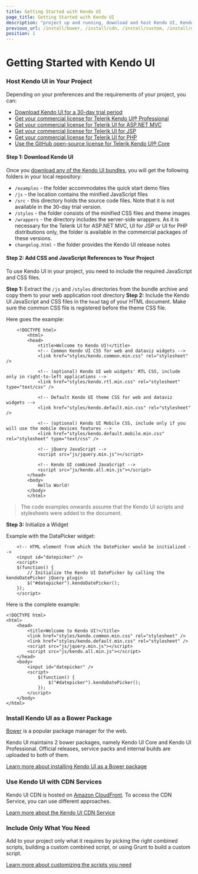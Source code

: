 ```yaml
---
title: Getting Started with Kendo UI
page_title: Getting Started with Kendo UI
description: "project up and running, download and host Kendo UI, Kendo UI bower package, Kendo UI CDN service, include only what you need with Kendo UI"
previous_url: /install/bower, /install/cdn, /install/custom, /install/onsite, /getting-started, /intro/getting-started
position: 1
---
```


# Getting Started with Kendo UI

### Host Kendo UI in Your Project

Depending on your preferences and the requirements of your project, you can:

* [Download Kendo UI for a 30-day trial period](http://www.telerik.com/download/kendo-ui)
* [Get your commercial license for Telerik Kendo UI® Professional](http://www.telerik.com/purchase/kendo-ui)
* [Get your commercial license for Telerik UI for ASP.NET MVC](http://www.telerik.com/purchase/aspnet-mvc)
* [Get your commercial license for Telerik UI for JSP](http://www.telerik.com/purchase/jsp-ui)
* [Get your commercial license for Telerik UI for PHP](http://www.telerik.com/purchase/php-ui)
* [Use the GitHub open-source license for Telerik Kendo UI® Core](https://github.com/telerik/kendo-ui-core)

#### Step 1: Download Kendo UI

Once you [download any of the Kendo UI bundles](http://www.telerik.com/download/kendo-ui), you will get the following folders in your local repository:

* `/examples` - the folder accommodates the quick start demo files
* `/js` - the location contains the minified JavaScript files
* `/src` - this directory holds the source code files. Note that it is not available in the 30-day trial version.
* `/styles` - the folder consists of the minified CSS files and theme images
* `/wrappers` - the directory includes the server-side wrappers. As it is necessary for the Telerik UI for ASP.NET MVC, UI for JSP or UI for PHP distributions only, the folder is available in the commercial packages of these versions.
* `changelog.html` - the folder provides the Kendo UI release notes

#### Step 2: Add CSS and JavaScript References to Your Project

To use Kendo UI in your project, you need to include the required JavaScript and CSS files.

**Step 1:** Extract the `/js` and `/styles` directories from the bundle archive and copy them to your web application root directory
**Step 2:** Include the Kendo UI JavaScript and CSS files in the `head` tag of your HTML document. Make sure the common CSS file is registered before the theme CSS file.

Here goes the example:

		<!DOCTYPE html>
	        <html>
	        <head>
	            <title>Welcome to Kendo UI!</title>
	            <!-- Common Kendo UI CSS for web and dataviz widgets -->
	            <link href="styles/kendo.common.min.css" rel="stylesheet" />

	            <!-- (optional) Kendo UI web widgets' RTL CSS, include only in right-to-left applications -->
	            <link href="styles/kendo.rtl.min.css" rel="stylesheet" type="text/css" />

	            <!-- Default Kendo UI theme CSS for web and dataviz widgets -->
	            <link href="styles/kendo.default.min.css" rel="stylesheet" />

	            <!-- (optional) Kendo UI Mobile CSS, include only if you will use the mobile devices features -->
	            <link href="styles/kendo.default.mobile.min.css" rel="stylesheet" type="text/css" />

	            <!-- jQuery JavaScript -->
	            <script src="js/jquery.min.js"></script>

	            <!-- Kendo UI combined JavaScript -->
	            <script src="js/kendo.all.min.js"></script>
	        </head>
	        <body>
	            Hello World!
	        </body>
	        </html>

> The code examples onwards assume that the Kendo UI scripts and stylesheets were added to the document.

**Step 3:** Initialize a Widget

Example with the DataPicker widget:

        <!-- HTML element from which the DatePicker would be initialized -->
        <input id="datepicker" />
        <script>
        $(function() {
            // Initialize the Kendo UI DatePicker by calling the kendoDatePicker jQuery plugin
            $("#datepicker").kendoDatePicker();
        });
        </script>

Here is the complete example:

    <!DOCTYPE html>
    <html>
        <head>
            <title>Welcome to Kendo UI!</title>
            <link href="styles/kendo.common.min.css" rel="stylesheet" />
            <link href="styles/kendo.default.min.css" rel="stylesheet" />
            <script src="js/jquery.min.js"></script>
            <script src="js/kendo.all.min.js"></script>
        </head>
        <body>
            <input id="datepicker" />
            <script>
                $(function() {
                    $("#datepicker").kendoDatePicker();
                });
            </script>
        </body>
    </html>

### Install Kendo UI as a Bower Package

[Bower](http://bower.io/) is a popular package manager for the web.

Kendo UI maintains 2 bower packages, namely Kendo UI Core and Kendo UI Professional. Official releases, service packs and internal builds are uploaded to both of them.

[Learn more about installing Kendo UI as a Bower package](/intro/installation/bower-install)

### Use Kendo UI with CDN Services

Kendo UI CDN is hosted on [Amazon CloudFront](https://aws.amazon.com/cloudfront/). To access the CDN Service, you can use different approaches.

[Learn more about the Kendo UI CDN Service](/intro/installation/cdn-service)

### Include Only What You Need

Add to your project only what it requires by picking the right combined scripts, building a custom combined script, or using Grunt to build a custom script.

[Learn more about customizing the scripts you need](/intro/installation/what-you-need)
